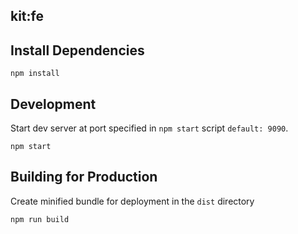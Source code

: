 
## kit:fe

## Install Dependencies
```
npm install
```
## Development

Start dev server at port specified in `npm start` script `default: 9090`.

```
npm start
```

## Building for Production

Create minified bundle for deployment in the `dist` directory
```
npm run build
```
